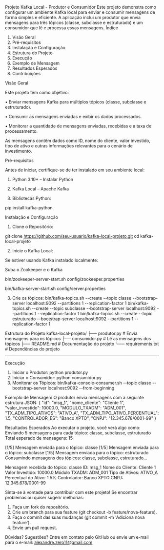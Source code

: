 Projeto Kafka Local - Produtor e Consumidor
Este projeto demonstra como configurar um ambiente Kafka local para enviar e consumir mensagens de forma simples e eficiente. A aplicação inclui um produtor que envia mensagens para três tópicos (classe, subclasse e estruturado) e um consumidor que lê e processa essas mensagens.
 Índice
1.	Visão Geral
2.	Pré-requisitos
3.	Instalação e Configuração
4.	Estrutura do Projeto
5.	Execução
6.	Exemplo de Mensagem
7.	Resultados Esperados
8.	Contribuições

Visão Geral

Este projeto tem como objetivo:

•	Enviar mensagens Kafka para múltiplos tópicos (classe, subclasse e estruturado).

•	Consumir as mensagens enviadas e exibir os dados processados.

•	Monitorar a quantidade de mensagens enviadas, recebidas e a taxa de processamento.

As mensagens contêm dados como ID, nome do cliente, valor investido, tipo de ativo e outras informações relevantes para o cenário de investimento.

Pré-requisitos

Antes de iniciar, certifique-se de ter instalado em seu ambiente local:

1.	Python 3.10+ – Instalar Python

2.	Kafka Local – Apache Kafka

3.	Bibliotecas Python:

pip install kafka-python

Instalação e Configuração

1.	Clone o Repositório:

git clone https://github.com/seu-usuario/kafka-local-projeto.git
cd kafka-local-projeto

2.	Inicie o Kafka Local:

Se estiver usando Kafka instalado localmente:

Suba o Zookeeper e o Kafka

bin/zookeeper-server-start.sh config/zookeeper.properties

bin/kafka-server-start.sh config/server.properties

3.	Crie os tópicos:
bin/kafka-topics.sh --create --topic classe --bootstrap-server localhost:9092 --partitions 1 --replication-factor 1
bin/kafka-topics.sh --create --topic subclasse --bootstrap-server localhost:9092 --partitions 1 --replication-factor 1
bin/kafka-topics.sh --create --topic estruturado --bootstrap-server localhost:9092 --partitions 1 --replication-factor 1

Estrutura do Projeto
kafka-local-projeto/
├── produtor.py      # Envia mensagens para os tópicos
├── consumidor.py    # Lê as mensagens dos tópicos
├── README.md        # Documentação do projeto
└── requirements.txt # Dependências do projeto
________________________________________

Execução
1.	Iniciar o Produtor:
python produtor.py
2.	Iniciar o Consumidor:
python consumidor.py
3.	Monitorar os Tópicos:
bin/kafka-console-consumer.sh --topic classe --bootstrap-server localhost:9092 --from-beginning

 Exemplo de Mensagem
O produtor envia mensagens com a seguinte estrutura JSON:
{
  "id": "msg_1",
  "nome_cliente": "Cliente 1",
  "valor_investido": 10000.0,
  "MODULO_TXADM": "ADM_001",
  "TX_ADM_TIPO_ATIVOS": "ATIVO_A",
  "TX_ADM_TIPO_ATIVO_PERCENTUAL": 1.5,
  "CONTROLADOR_ES": "Banco XPTO",
  "CNPJ": "12.345.678/0001-99"
}

 Resultados Esperados
Ao executar o projeto, você verá algo como:
 Enviando 5 mensagens para cada tópico: classe, subclasse, estruturado
 Total esperado de mensagens: 15

 [1/5] Mensagem enviada para o tópico: classe
 [1/5] Mensagem enviada para o tópico: subclasse
 [1/5] Mensagem enviada para o tópico: estruturado
 Consumindo mensagens dos tópicos: classe, subclasse, estruturado...

 Mensagem recebida do tópico: classe
 ID: msg_1
 Nome do Cliente: Cliente 1
 Valor Investido: 10000.0
 Módulo TXADM: ADM_001
 Tipo de Ativos: ATIVO_A
 Percentual do Ativo: 1.5%
 Controlador: Banco XPTO
 CNPJ: 12.345.678/0001-99

Sinta-se à vontade para contribuir com este projeto! Se encontrar problemas ou quiser sugerir melhorias:
1.	Faça um fork do repositório.
2.	Crie um branch para sua feature (git checkout -b feature/nova-feature).
3.	Faça o commit das suas mudanças (git commit -m 'Adiciona nova feature').
4.	Envie um pull request.

Dúvidas? Sugestões? Entre em contato pelo GitHub ou envie um e-mail para o e-mail:
alexandre.zero11@gmail.com
